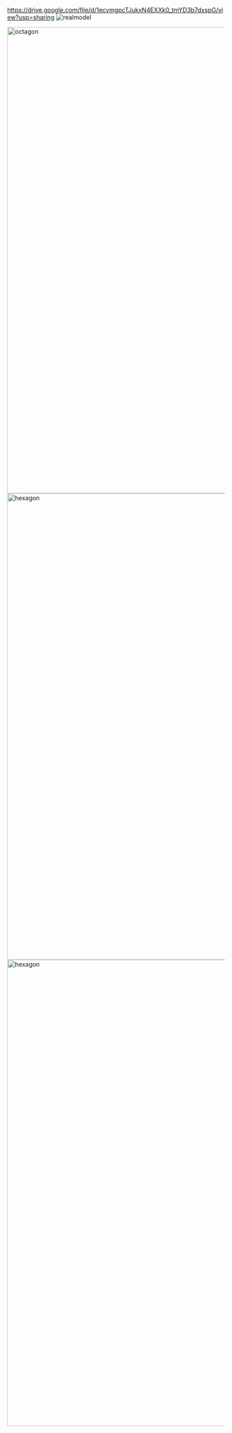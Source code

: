 https://drive.google.com/file/d/1ecvmgpcTJukxN4EXXk0_tmYD3b7dxspG/view?usp=sharing
![realmodel](https://github.com/user-attachments/assets/c155c6b0-1eb4-4343-b3ec-a79cba972b39)


<img width="1920" height="1080" alt="octagon" src="https://github.com/user-attachments/assets/eff9e4bb-e67e-4652-a5c0-d323b8fbed7c" />
<img width="1920" height="1080" alt="hexagon" src="https://github.com/user-attachments/assets/d520dd62-8399-4796-ae5d-09a0169b9049" />
<img width="1920" height="1080" alt="hexagon" src="https://github.com/user-attachments/assets/9336a863-215f-4879-95a5-5bdfb5c09b07" />

